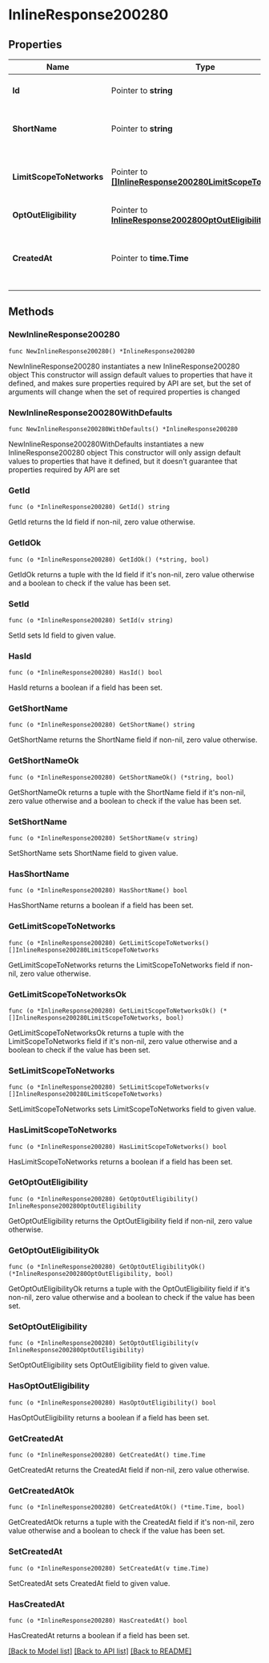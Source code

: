 # InlineResponse200280

## Properties

Name | Type | Description | Notes
------------ | ------------- | ------------- | -------------
**Id** | Pointer to **string** | ID of Early Access Feature | [optional] 
**ShortName** | Pointer to **string** | Name of Early Access Feature | [optional] 
**LimitScopeToNetworks** | Pointer to [**[]InlineResponse200280LimitScopeToNetworks**](InlineResponse200280LimitScopeToNetworks.md) | Networks assigned to the Early Access Feature | [optional] 
**OptOutEligibility** | Pointer to [**InlineResponse200280OptOutEligibility**](InlineResponse200280OptOutEligibility.md) |  | [optional] 
**CreatedAt** | Pointer to **time.Time** | Time when Early Access Feature was created | [optional] 

## Methods

### NewInlineResponse200280

`func NewInlineResponse200280() *InlineResponse200280`

NewInlineResponse200280 instantiates a new InlineResponse200280 object
This constructor will assign default values to properties that have it defined,
and makes sure properties required by API are set, but the set of arguments
will change when the set of required properties is changed

### NewInlineResponse200280WithDefaults

`func NewInlineResponse200280WithDefaults() *InlineResponse200280`

NewInlineResponse200280WithDefaults instantiates a new InlineResponse200280 object
This constructor will only assign default values to properties that have it defined,
but it doesn't guarantee that properties required by API are set

### GetId

`func (o *InlineResponse200280) GetId() string`

GetId returns the Id field if non-nil, zero value otherwise.

### GetIdOk

`func (o *InlineResponse200280) GetIdOk() (*string, bool)`

GetIdOk returns a tuple with the Id field if it's non-nil, zero value otherwise
and a boolean to check if the value has been set.

### SetId

`func (o *InlineResponse200280) SetId(v string)`

SetId sets Id field to given value.

### HasId

`func (o *InlineResponse200280) HasId() bool`

HasId returns a boolean if a field has been set.

### GetShortName

`func (o *InlineResponse200280) GetShortName() string`

GetShortName returns the ShortName field if non-nil, zero value otherwise.

### GetShortNameOk

`func (o *InlineResponse200280) GetShortNameOk() (*string, bool)`

GetShortNameOk returns a tuple with the ShortName field if it's non-nil, zero value otherwise
and a boolean to check if the value has been set.

### SetShortName

`func (o *InlineResponse200280) SetShortName(v string)`

SetShortName sets ShortName field to given value.

### HasShortName

`func (o *InlineResponse200280) HasShortName() bool`

HasShortName returns a boolean if a field has been set.

### GetLimitScopeToNetworks

`func (o *InlineResponse200280) GetLimitScopeToNetworks() []InlineResponse200280LimitScopeToNetworks`

GetLimitScopeToNetworks returns the LimitScopeToNetworks field if non-nil, zero value otherwise.

### GetLimitScopeToNetworksOk

`func (o *InlineResponse200280) GetLimitScopeToNetworksOk() (*[]InlineResponse200280LimitScopeToNetworks, bool)`

GetLimitScopeToNetworksOk returns a tuple with the LimitScopeToNetworks field if it's non-nil, zero value otherwise
and a boolean to check if the value has been set.

### SetLimitScopeToNetworks

`func (o *InlineResponse200280) SetLimitScopeToNetworks(v []InlineResponse200280LimitScopeToNetworks)`

SetLimitScopeToNetworks sets LimitScopeToNetworks field to given value.

### HasLimitScopeToNetworks

`func (o *InlineResponse200280) HasLimitScopeToNetworks() bool`

HasLimitScopeToNetworks returns a boolean if a field has been set.

### GetOptOutEligibility

`func (o *InlineResponse200280) GetOptOutEligibility() InlineResponse200280OptOutEligibility`

GetOptOutEligibility returns the OptOutEligibility field if non-nil, zero value otherwise.

### GetOptOutEligibilityOk

`func (o *InlineResponse200280) GetOptOutEligibilityOk() (*InlineResponse200280OptOutEligibility, bool)`

GetOptOutEligibilityOk returns a tuple with the OptOutEligibility field if it's non-nil, zero value otherwise
and a boolean to check if the value has been set.

### SetOptOutEligibility

`func (o *InlineResponse200280) SetOptOutEligibility(v InlineResponse200280OptOutEligibility)`

SetOptOutEligibility sets OptOutEligibility field to given value.

### HasOptOutEligibility

`func (o *InlineResponse200280) HasOptOutEligibility() bool`

HasOptOutEligibility returns a boolean if a field has been set.

### GetCreatedAt

`func (o *InlineResponse200280) GetCreatedAt() time.Time`

GetCreatedAt returns the CreatedAt field if non-nil, zero value otherwise.

### GetCreatedAtOk

`func (o *InlineResponse200280) GetCreatedAtOk() (*time.Time, bool)`

GetCreatedAtOk returns a tuple with the CreatedAt field if it's non-nil, zero value otherwise
and a boolean to check if the value has been set.

### SetCreatedAt

`func (o *InlineResponse200280) SetCreatedAt(v time.Time)`

SetCreatedAt sets CreatedAt field to given value.

### HasCreatedAt

`func (o *InlineResponse200280) HasCreatedAt() bool`

HasCreatedAt returns a boolean if a field has been set.


[[Back to Model list]](../README.md#documentation-for-models) [[Back to API list]](../README.md#documentation-for-api-endpoints) [[Back to README]](../README.md)


